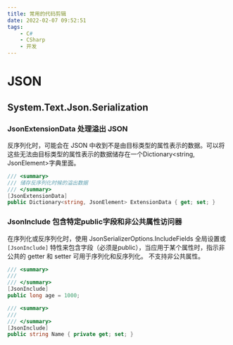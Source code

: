 ```yaml
---
title: 常用的代码剪辑
date: 2022-02-07 09:52:51
tags:
    - C#
    - CSharp
    - 开发
---
```


# JSON

## System.Text.Json.Serialization

### JsonExtensionData 处理溢出 JSON

反序列化时，可能会在 JSON 中收到不是由目标类型的属性表示的数据。可以将这些无法由目标类型的属性表示的数据储存在一个Dictionary<string, JsonElement>字典里面。

```csharp
/// <summary>
/// 储存反序列化时候的溢出数据
/// </summary>
[JsonExtensionData]
public Dictionary<string, JsonElement> ExtensionData { get; set; }
```

### JsonInclude 包含特定public字段和非公共属性访问器

在序列化或反序列化时，使用 JsonSerializerOptions.IncludeFields 全局设置或 `[JsonInclude]` 特性来包含字段（必须是public），当应用于某个属性时，指示非公共的 getter 和 setter 可用于序列化和反序列化。 不支持非公共属性。

```csharp
/// <summary>
/// 
/// </summary>
[JsonInclude]
public long age = 1000;

/// <summary>
/// 
/// </summary>
[JsonInclude]
public string Name { private get; set; } 
```